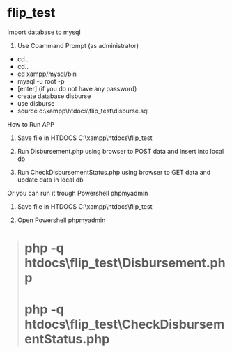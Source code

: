# flip_test

Import database to mysql
1. Use Coammand Prompt (as administrator)
- cd..
- cd..
- cd xampp/mysql/bin
- mysql -u root -p
- [enter] (if you do not have any password)
- create database disburse
- use disburse
- source c:\xampp\htdocs\flip_test\disburse.sql

How to Run APP

1) Save file in HTDOCS
C:\xampp\htdocs\flip_test

2) Run Disbursement.php using browser to POST data and insert into local db
3) Run CheckDisbursementStatus.php using browser to GET data and update data in local db

Or you can run it trough Powershell phpmyadmin

1) Save file in HTDOCS
C:\xampp\htdocs\flip_test

2) Open Powershell phpmyadmin
> # php -q htdocs\flip_test\Disbursement.php
> # php -q htdocs\flip_test\CheckDisbursementStatus.php

